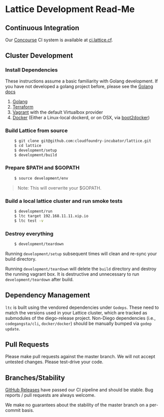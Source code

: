 # Lattice Development Read-Me

## Continuous Integration

Our [Concourse](http://concourse.ci) CI system is available at [ci.lattice.cf](https://ci.lattice.cf).

## Cluster Development

### Install Dependencies

These instructions assume a basic familiarity with Golang development.
If you have not developed a golang project before, please see the [Golang docs](https://golang.org/doc/)

1. [Golang](https://golang.org/)
1. [Terraform](http://terraform.io)
1. [Vagrant](http://vagrantup.com) with the default Virtualbox provider
1. [Docker](https://docs.docker.com/installation/) (Either a Linux-local dockerd, or on OSX, via [boot2docker](http://boot2docker.io))

### Build Lattice from source

```bash
    $ git clone git@github.com:cloudfoundry-incubator/lattice.git
    $ cd lattice
    $ development/setup
    $ development/build
```

### Prepare $PATH and $GOPATH

```bash
    $ source development/env
```

> Note: This will overwrite your $GOPATH.

### Build a local lattice cluster and run smoke tests

```bash
    $ development/run
    $ ltc target 192.168.11.11.xip.io
    $ ltc test -v
```

### Destroy everything

```bash
    $ development/teardown
```

Running `development/setup` subsequent times will clean and re-sync your build directory.

Running `development/teardown` will delete the `build` directory and destroy the running vagrant box. It is destructive and unnecessary
to run `development/teardown` after build.

## Dependency Management

`ltc` is built using the vendored dependencies under `Godeps`.  These need to match the versions used in your Lattice cluster, which are tracked as submodules of the diego-release project.  Non-Diego dependencies (i.e., `codegangsta/cli`, `docker/docker`) should be manually bumped via `godep update`.  

## Pull Requests

Please make pull requests against the master branch.
We will not accept untested changes. Please test-drive your code.

## Branches/Stability

[GitHub Releases](https://github.com/cloudfoundry-incubator/lattice/releases) have passed our CI pipeline and should be stable.  Bug reports / pull requests are always welcome.

We make no guarantees about the stability of the master branch on a per-commit basis.  


